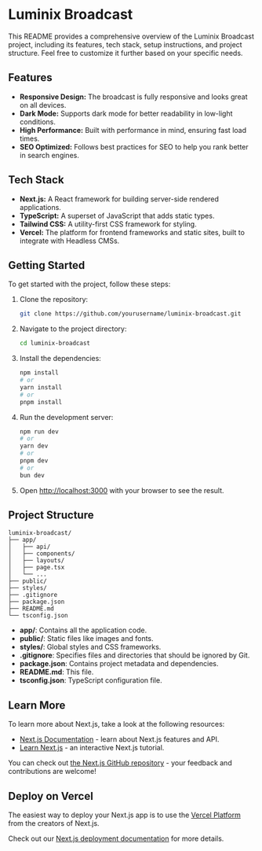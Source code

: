 # Luminix Broadcast

This README provides a comprehensive overview of the Luminix Broadcast project, including its features, tech stack, setup instructions, and project structure. Feel free to customize it further based on your specific needs.

## Features

- **Responsive Design:** The broadcast is fully responsive and looks great on all devices.
- **Dark Mode:** Supports dark mode for better readability in low-light conditions.
- **High Performance:** Built with performance in mind, ensuring fast load times.
- **SEO Optimized:** Follows best practices for SEO to help you rank better in search engines.

## Tech Stack

- **Next.js:** A React framework for building server-side rendered applications.
- **TypeScript:** A superset of JavaScript that adds static types.
- **Tailwind CSS:** A utility-first CSS framework for styling.
- **Vercel:** The platform for frontend frameworks and static sites, built to integrate with Headless CMSs.

## Getting Started

To get started with the project, follow these steps:

1. Clone the repository:

   ```bash
   git clone https://github.com/yourusername/luminix-broadcast.git
   ```

2. Navigate to the project directory:

   ```bash
   cd luminix-broadcast
   ```

3. Install the dependencies:

   ```bash
   npm install
   # or
   yarn install
   # or
   pnpm install
   ```

4. Run the development server:

   ```bash
   npm run dev
   # or
   yarn dev
   # or
   pnpm dev
   # or
   bun dev
   ```

5. Open [http://localhost:3000](http://localhost:3000) with your browser to see the result.

## Project Structure

```
luminix-broadcast/
├── app/
│   ├── api/
│   ├── components/
│   ├── layouts/
│   ├── page.tsx
│   └── ...
├── public/
├── styles/
├── .gitignore
├── package.json
├── README.md
└── tsconfig.json
```

- **app/**: Contains all the application code.
- **public/**: Static files like images and fonts.
- **styles/**: Global styles and CSS frameworks.
- **.gitignore**: Specifies files and directories that should be ignored by Git.
- **package.json**: Contains project metadata and dependencies.
- **README.md**: This file.
- **tsconfig.json**: TypeScript configuration file.

## Learn More

To learn more about Next.js, take a look at the following resources:

- [Next.js Documentation](https://nextjs.org/docs) - learn about Next.js features and API.
- [Learn Next.js](https://nextjs.org/learn) - an interactive Next.js tutorial.

You can check out [the Next.js GitHub repository](https://github.com/vercel/next.js) - your feedback and contributions are welcome!

## Deploy on Vercel

The easiest way to deploy your Next.js app is to use the [Vercel Platform](https://vercel.com/new?utm_medium=default-template&filter=next.js&utm_source=create-next-app&utm_campaign=create-next-app-readme) from the creators of Next.js.

Check out our [Next.js deployment documentation](https://nextjs.org/docs/app/building-your-application/deploying) for more details.
